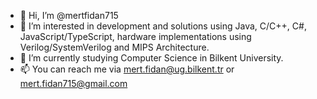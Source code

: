 - 👋 Hi, I’m @mertfidan715
- 👀 I’m interested in development and solutions using Java, C/C++, C#, JavaScript/TypeScript, hardware implementations using Verilog/SystemVerilog and MIPS Architecture.
- 🌱 I’m currently studying Computer Science in Bilkent University.
- 📫 You can reach me via mert.fidan@ug.bilkent.tr or mert.fidan715@gmail.com

<!---
mertfidan715/mertfidan715 is a ✨ special ✨ repository because its `README.md` (this file) appears on your GitHub profile.
You can click the Preview link to take a look at your changes.
--->

